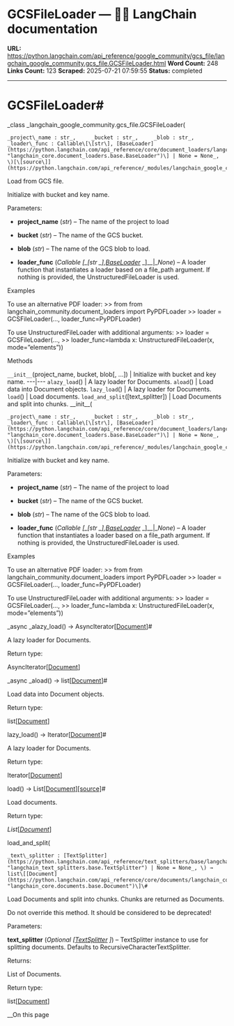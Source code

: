 # GCSFileLoader — 🦜🔗 LangChain  documentation

**URL:** https://python.langchain.com/api_reference/google_community/gcs_file/langchain_google_community.gcs_file.GCSFileLoader.html
**Word Count:** 248
**Links Count:** 123
**Scraped:** 2025-07-21 07:59:55
**Status:** completed

---

# GCSFileLoader\#

_class _langchain\_google\_community.gcs\_file.GCSFileLoader\(

    _project\_name : str_,     _bucket : str_,     _blob : str_,     _loader\_func : Callable\[\[str\], [BaseLoader](https://python.langchain.com/api_reference/core/document_loaders/langchain_core.document_loaders.base.BaseLoader.html#langchain_core.document_loaders.base.BaseLoader "langchain_core.document_loaders.base.BaseLoader")\] | None = None_, \)[\[source\]](https://python.langchain.com/api_reference/_modules/langchain_google_community/gcs_file.html#GCSFileLoader)\#     

Load from GCS file.

Initialize with bucket and key name.

Parameters:     

  * **project\_name** \(_str_\) – The name of the project to load

  * **bucket** \(_str_\) – The name of the GCS bucket.

  * **blob** \(_str_\) – The name of the GCS blob to load.

  * **loader\_func** \(_Callable_ _\[__\[__str_ _\]__,_[_BaseLoader_](https://python.langchain.com/api_reference/core/document_loaders/langchain_core.document_loaders.base.BaseLoader.html#langchain_core.document_loaders.base.BaseLoader "langchain_core.document_loaders.base.BaseLoader") _\]__|__None_\) – A loader function that instantiates a loader based on a file\_path argument. If nothing is provided, the UnstructuredFileLoader is used.

Examples

To use an alternative PDF loader: >> from from langchain\_community.document\_loaders import PyPDFLoader >> loader = GCSFileLoader\(…, loader\_func=PyPDFLoader\)

To use UnstructuredFileLoader with additional arguments: >> loader = GCSFileLoader\(…, >> loader\_func=lambda x: UnstructuredFileLoader\(x, mode=”elements”\)\)

Methods

`__init__`\(project\_name, bucket, blob\[, ...\]\) | Initialize with bucket and key name.   ---|---   `alazy_load`\(\) | A lazy loader for Documents.   `aload`\(\) | Load data into Document objects.   `lazy_load`\(\) | A lazy loader for Documents.   `load`\(\) | Load documents.   `load_and_split`\(\[text\_splitter\]\) | Load Documents and split into chunks.      \_\_init\_\_\(

    _project\_name : str_,     _bucket : str_,     _blob : str_,     _loader\_func : Callable\[\[str\], [BaseLoader](https://python.langchain.com/api_reference/core/document_loaders/langchain_core.document_loaders.base.BaseLoader.html#langchain_core.document_loaders.base.BaseLoader "langchain_core.document_loaders.base.BaseLoader")\] | None = None_, \)[\[source\]](https://python.langchain.com/api_reference/_modules/langchain_google_community/gcs_file.html#GCSFileLoader.__init__)\#     

Initialize with bucket and key name.

Parameters:     

  * **project\_name** \(_str_\) – The name of the project to load

  * **bucket** \(_str_\) – The name of the GCS bucket.

  * **blob** \(_str_\) – The name of the GCS blob to load.

  * **loader\_func** \(_Callable_ _\[__\[__str_ _\]__,_[_BaseLoader_](https://python.langchain.com/api_reference/core/document_loaders/langchain_core.document_loaders.base.BaseLoader.html#langchain_core.document_loaders.base.BaseLoader "langchain_core.document_loaders.base.BaseLoader") _\]__|__None_\) – A loader function that instantiates a loader based on a file\_path argument. If nothing is provided, the UnstructuredFileLoader is used.

Examples

To use an alternative PDF loader: >> from from langchain\_community.document\_loaders import PyPDFLoader >> loader = GCSFileLoader\(…, loader\_func=PyPDFLoader\)

To use UnstructuredFileLoader with additional arguments: >> loader = GCSFileLoader\(…, >> loader\_func=lambda x: UnstructuredFileLoader\(x, mode=”elements”\)\)

_async _alazy\_load\(\) → AsyncIterator\[[Document](https://python.langchain.com/api_reference/core/documents/langchain_core.documents.base.Document.html#langchain_core.documents.base.Document "langchain_core.documents.base.Document")\]\#     

A lazy loader for Documents.

Return type:     

AsyncIterator\[[Document](https://python.langchain.com/api_reference/core/documents/langchain_core.documents.base.Document.html#langchain_core.documents.base.Document "langchain_core.documents.base.Document")\]

_async _aload\(\) → list\[[Document](https://python.langchain.com/api_reference/core/documents/langchain_core.documents.base.Document.html#langchain_core.documents.base.Document "langchain_core.documents.base.Document")\]\#     

Load data into Document objects.

Return type:     

list\[[Document](https://python.langchain.com/api_reference/core/documents/langchain_core.documents.base.Document.html#langchain_core.documents.base.Document "langchain_core.documents.base.Document")\]

lazy\_load\(\) → Iterator\[[Document](https://python.langchain.com/api_reference/core/documents/langchain_core.documents.base.Document.html#langchain_core.documents.base.Document "langchain_core.documents.base.Document")\]\#     

A lazy loader for Documents.

Return type:     

Iterator\[[Document](https://python.langchain.com/api_reference/core/documents/langchain_core.documents.base.Document.html#langchain_core.documents.base.Document "langchain_core.documents.base.Document")\]

load\(\) → List\[[Document](https://python.langchain.com/api_reference/core/documents/langchain_core.documents.base.Document.html#langchain_core.documents.base.Document "langchain_core.documents.base.Document")\][\[source\]](https://python.langchain.com/api_reference/_modules/langchain_google_community/gcs_file.html#GCSFileLoader.load)\#     

Load documents.

Return type:     

_List_\[[_Document_](https://python.langchain.com/api_reference/core/documents/langchain_core.documents.base.Document.html#langchain_core.documents.base.Document "langchain_core.documents.base.Document")\]

load\_and\_split\(

    _text\_splitter : [TextSplitter](https://python.langchain.com/api_reference/text_splitters/base/langchain_text_splitters.base.TextSplitter.html#langchain_text_splitters.base.TextSplitter "langchain_text_splitters.base.TextSplitter") | None = None_, \) → list\[[Document](https://python.langchain.com/api_reference/core/documents/langchain_core.documents.base.Document.html#langchain_core.documents.base.Document "langchain_core.documents.base.Document")\]\#     

Load Documents and split into chunks. Chunks are returned as Documents.

Do not override this method. It should be considered to be deprecated\!

Parameters:     

**text\_splitter** \(_Optional_ _\[_[_TextSplitter_](https://python.langchain.com/api_reference/text_splitters/base/langchain_text_splitters.base.TextSplitter.html#langchain_text_splitters.base.TextSplitter "langchain_text_splitters.base.TextSplitter") _\]_\) – TextSplitter instance to use for splitting documents. Defaults to RecursiveCharacterTextSplitter.

Returns:     

List of Documents.

Return type:     

list\[[Document](https://python.langchain.com/api_reference/core/documents/langchain_core.documents.base.Document.html#langchain_core.documents.base.Document "langchain_core.documents.base.Document")\]

__On this page